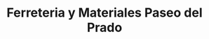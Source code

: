 ---
title: "Ferreteria y Materiales Paseo del Prado"
url: /juarez/ferreteria-y-materiales-paseo-del-prado/
shop: hardware
---